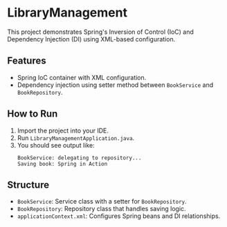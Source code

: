 # LibraryManagement

This project demonstrates Spring's Inversion of Control (IoC) and Dependency Injection (DI) using XML-based configuration.

## Features
- Spring IoC container with XML configuration.
- Dependency injection using setter method between `BookService` and `BookRepository`.

## How to Run
1. Import the project into your IDE.
2. Run `LibraryManagementApplication.java`.
3. You should see output like:
   ```
   BookService: delegating to repository...
   Saving book: Spring in Action
   ```

## Structure
- `BookService`: Service class with a setter for `BookRepository`.
- `BookRepository`: Repository class that handles saving logic.
- `applicationContext.xml`: Configures Spring beans and DI relationships.
